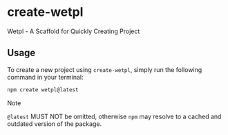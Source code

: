 # create-wetpl

Wetpl -  A Scaffold for Quickly Creating Project

## Usage

To create a new project using `create-wetpl`, simply run the following command in your terminal:

```sh
npm create wetpl@latest
```

> [!NOTE]
> `@latest` MUST NOT be omitted, otherwise `npm` may resolve to a cached and outdated version of the package.

